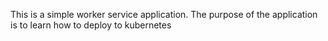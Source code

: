 This is a simple worker service application. The purpose of the application is to learn how to deploy to kubernetes
